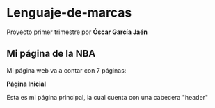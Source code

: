 # Lenguaje-de-marcas
Proyecto primer trimestre por **Óscar García Jaén**

## Mi página de la NBA

Mi página web va a contar con 7 páginas:

**Página Inicial**

Esta es mi página principal, la cual cuenta con una cabecera "header"
